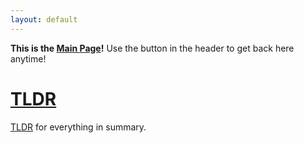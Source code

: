 ```yaml
---
layout: default
---
```


**This is the [Main Page](./index.html)!** Use the button in the header to get back here anytime!

# [TLDR](./TLDR.html)
[TLDR](./TLDR.html) for everything in summary.